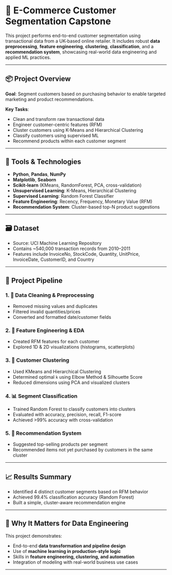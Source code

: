 # 🛒 E-Commerce Customer Segmentation Capstone

This project performs end-to-end customer segmentation using transactional data from a UK-based online retailer. It includes robust **data preprocessing**, **feature engineering**, **clustering**, **classification**, and a **recommendation system**, showcasing real-world data engineering and applied ML practices.

---

## 📦 Project Overview

**Goal**: Segment customers based on purchasing behavior to enable targeted marketing and product recommendations.

**Key Tasks**:
- Clean and transform raw transactional data
- Engineer customer-centric features (RFM)
- Cluster customers using K-Means and Hierarchical Clustering
- Classify customers using supervised ML
- Recommend products within each customer segment

---

## 🧰 Tools & Technologies

- **Python**, **Pandas**, **NumPy**
- **Matplotlib**, **Seaborn**
- **Scikit-learn** (KMeans, RandomForest, PCA, cross-validation)
- **Unsupervised Learning**: K-Means, Hierarchical Clustering
- **Supervised Learning**: Random Forest Classifier
- **Feature Engineering**: Recency, Frequency, Monetary Value (RFM)
- **Recommendation System**: Cluster-based top-N product suggestions

---

## 🗃️ Dataset

- Source: UCI Machine Learning Repository  
- Contains ~540,000 transaction records from 2010–2011
- Features include InvoiceNo, StockCode, Quantity, UnitPrice, InvoiceDate, CustomerID, and Country

---

## 🧪 Project Pipeline

### 1. 🧹 Data Cleaning & Preprocessing
- Removed missing values and duplicates
- Filtered invalid quantities/prices
- Converted and formatted date/customer fields

### 2. 🧠 Feature Engineering & EDA
- Created RFM features for each customer
- Explored 1D & 2D visualizations (histograms, scatterplots)

### 3. 🔢 Customer Clustering
- Used KMeans and Hierarchical Clustering
- Determined optimal `k` using Elbow Method & Silhouette Score
- Reduced dimensions using PCA and visualized clusters

### 4. 📊 Segment Classification
- Trained Random Forest to classify customers into clusters
- Evaluated with accuracy, precision, recall, F1-score
- Achieved >99% accuracy with cross-validation

### 5. 🎯 Recommendation System
- Suggested top-selling products per segment
- Recommended items not yet purchased by customers in the same cluster

---

## 📈 Results Summary

- Identified 4 distinct customer segments based on RFM behavior
- Achieved 99.4% classification accuracy (Random Forest)
- Built a simple, cluster-aware recommendation engine

---

## 💼 Why It Matters for Data Engineering

This project demonstrates:
- End-to-end **data transformation and pipeline design**
- Use of **machine learning in production-style logic**
- Skills in **feature engineering, clustering, and automation**
- Integration of modeling with real-world business use cases

---


